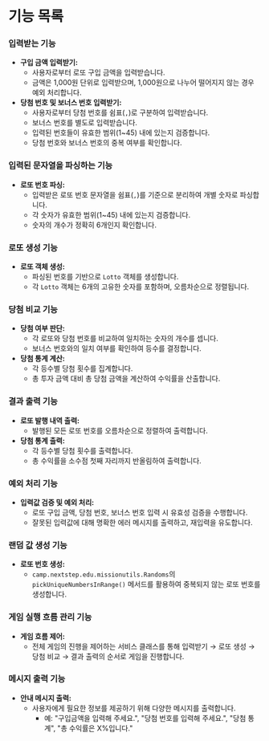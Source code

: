 # 기능 목록

### **입력받는 기능**

- **구입 금액 입력받기:**
    - 사용자로부터 로또 구입 금액을 입력받습니다.
    - 금액은 1,000원 단위로 입력받으며, 1,000원으로 나누어 떨어지지 않는 경우 예외 처리합니다.
- **당첨 번호 및 보너스 번호 입력받기:**
    - 사용자로부터 당첨 번호를 쉼표(`,`)로 구분하여 입력받습니다.
    - 보너스 번호를 별도로 입력받습니다.
    - 입력된 번호들이 유효한 범위(1~45) 내에 있는지 검증합니다.
    - 당첨 번호와 보너스 번호의 중복 여부를 확인합니다.

### **입력된 문자열을 파싱하는 기능**

- **로또 번호 파싱:**
    - 입력받은 로또 번호 문자열을 쉼표(`,`)를 기준으로 분리하여 개별 숫자로 파싱합니다.
    - 각 숫자가 유효한 범위(1~45) 내에 있는지 검증합니다.
    - 숫자의 개수가 정확히 6개인지 확인합니다.

### **로또 생성 기능**

- **로또 객체 생성:**
    - 파싱된 번호를 기반으로 `Lotto` 객체를 생성합니다.
    - 각 `Lotto` 객체는 6개의 고유한 숫자를 포함하며, 오름차순으로 정렬됩니다.

### **당첨 비교 기능**

- **당첨 여부 판단:**
    - 각 로또와 당첨 번호를 비교하여 일치하는 숫자의 개수를 셉니다.
    - 보너스 번호와의 일치 여부를 확인하여 등수를 결정합니다.
- **당첨 통계 계산:**
    - 각 등수별 당첨 횟수를 집계합니다.
    - 총 투자 금액 대비 총 당첨 금액을 계산하여 수익률을 산출합니다.

### **결과 출력 기능**

- **로또 발행 내역 출력:**
    - 발행된 모든 로또 번호를 오름차순으로 정렬하여 출력합니다.
- **당첨 통계 출력:**
    - 각 등수별 당첨 횟수를 출력합니다.
    - 총 수익률을 소수점 첫째 자리까지 반올림하여 출력합니다.

### **예외 처리 기능**

- **입력값 검증 및 예외 처리:**
    - 로또 구입 금액, 당첨 번호, 보너스 번호 입력 시 유효성 검증을 수행합니다.
    - 잘못된 입력값에 대해 명확한 에러 메시지를 출력하고, 재입력을 유도합니다.

### **랜덤 값 생성 기능**

- **로또 번호 생성:**
    - `camp.nextstep.edu.missionutils.Randoms`의 `pickUniqueNumbersInRange()` 메서드를 활용하여 중복되지 않는 로또 번호를 생성합니다.

### **게임 실행 흐름 관리 기능**

- **게임 흐름 제어:**
    - 전체 게임의 진행을 제어하는 서비스 클래스를 통해 입력받기 → 로또 생성 → 당첨 비교 → 결과 출력의 순서로 게임을 진행합니다.

### **메시지 출력 기능**

- **안내 메시지 출력:**
    - 사용자에게 필요한 정보를 제공하기 위해 다양한 메시지를 출력합니다.
        - 예: "구입금액을 입력해 주세요.", "당첨 번호를 입력해 주세요.", "당첨 통계", "총 수익률은 X%입니다."
